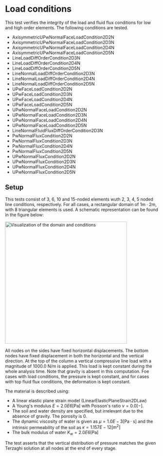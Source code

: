 # Load conditions

This test verifies the integrity of the load and fluid flux conditions for low and high order elements.
The following conditions are tested.

- AxisymmetricUPwNormalFaceLoadCondition2D2N
- AxisymmetricUPwNormalFaceLoadCondition2D3N
- AxisymmetricUPwNormalFaceLoadCondition2D4N
- AxisymmetricUPwNormalFaceLoadCondition2D5N
- LineLoadDiffOrderCondition2D3N
- LineLoadDiffOrderCondition2D4N
- LineLoadDiffOrderCondition2D5N
- LineNormalLoadDiffOrderCondition2D3N
- LineNormalLoadDiffOrderCondition2D4N
- LineNormalLoadDiffOrderCondition2D5N
- UPwFaceLoadCondition2D2N
- UPwFaceLoadCondition2D3N
- UPwFaceLoadCondition2D4N
- UPwFaceLoadCondition2D5N
- UPwNormalFaceLoadCondition2D2N
- UPwNormalFaceLoadCondition2D3N
- UPwNormalFaceLoadCondition2D4N
- UPwNormalFaceLoadCondition2D5N
- LineNormalFluidFluxDiffOrderCondition2D3N
- PwNormalFluxCondition2D2N
- PwNormalFluxCondition2D3N
- PwNormalFluxCondition2D4N
- PwNormalFluxCondition2D5N
- UPwNormalFluxCondition2D2N
- UPwNormalFluxCondition2D3N
- UPwNormalFluxCondition2D4N
- UPwNormalFluxCondition2D5N


## Setup

This tests consist of 3, 6, 10 and 15-noded elements wuth 2, 3, 4, 5 noded line conditions, respectively. For all cases, a rectangular domain of $1 \mathrm{m} \cdot 2 \mathrm{m}$, with 8 triangular elements is used. A schematic representation can be found in the figure below:

<img src="../documentation_data/load_flux_domain.svg" alt="Visualization of the domain and conditions" title="Visualization of the domain and conditions" width="400">

All nodes on the sides have fixed horizontal displacements. The bottom nodes have fixed displacement in both the horizontal and the vertical
direction. At the top of the column a vertical compressive line load with a magnitude of 1000.0 N/m is applied. This load is kept constant during the whole analysis time. Note that gravity is absent in this computation. Foe cases with load conditions, the pressure is kept constant, and for cases with top fluid flux conditions, the deformation is kept constant.

The material is described using:
-   A linear elastic plane strain model (LinearElasticPlaneStrain2DLaw)
-   A Young's modulus $E = 2.0E6 \mathrm{[Pa]}$ with Poisson's ratio $\nu = 0.0 \mathrm{[-]}$.
-   The soil and water density are specified, but irrelevant due to the absence of gravity. The porosity is 0.
-   The dynamic viscosity of water is given as $\mu = 1.0E-3 \mathrm{[Pa \cdot s]}$ and the intrinsic permeability of the soil as $\kappa = 1.157E-12 \mathrm{[m^2]}$
-   The bulk modulus of water $K_w = 2.0E6 \mathrm{[Pa]}$


The test asserts that the vertical distribution of pressure matches the given Terzaghi solution at all nodes at the end of every stage.


